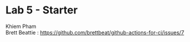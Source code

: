 # Lab 5 - Starter
Khiem Pham <br>
Brett Beattie : https://github.com/brettbeat/github-actions-for-ci/issues/7 <br>
